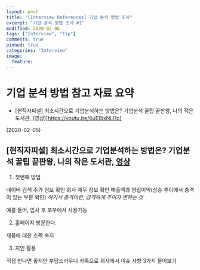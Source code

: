 ```yaml
---
layout: post
title: "[Interview References] 기업 분석 방법 조사"
excerpt: "기업 분석 방법 조사 #1"
modified: 2020-02-06
tags: ["Interview", "Tip"]
comments: true
pinned: true
categories: "Interview"
image:
  feature:
---
```


# 기업 분석 방법 참고 자료 요약
- [현직자피셜] 최소시간으로 기업분석하는 방법은? 기업분석 꿀팁 끝판왕, 나의 작은 도서관, (영상)[https://youtu.be/6uEBjxNLI1o]

(2020-02-05)
## [현직자피셜] 최소시간으로 기업분석하는 방법은? 기업분석 꿀팁 끝판왕, 나의 작은 도서관, [영상](https://youtu.be/6uEBjxNLI1o)

1. 첫번째 방법

네이버 검색
주가 정보 확인
회사 재무 정보 확인
매출액과 영업이익(상승 추이에서 충격이 있는 부분 확인)
*여기서 충격이란, 급격하게 추이가 변하는 것*

예를 들어, 입사 후 포부에서 사용가능

2. 홈페이지 방문한다.

제품에 대한 스펙 숙지

3. 지인 활용

직접 만나면 좋지만 부담스러우니 카톡으로 회사에서 이슈 사항 3가지 물어보기
